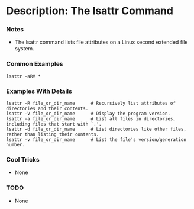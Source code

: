 # Description: The lsattr Command

### Notes
* The lsattr command lists file attributes on a Linux second extended file system.

### Common Examples
```shell
lsattr -aRV *
```

### Examples With Details
```shell
lsattr -R file_or_dir_name      # Recursively list attributes of directories and their contents.
lsattr -V file_or_dir_name      # Display the program version.
lsattr -a file_or_dir_name      # List all files in directories, including files that start with `.'.
lsattr -d file_or_dir_name      # List directories like other files, rather than listing their contents.
lsattr -v file_or_dir_name      # List the file's version/generation number.
```

### Cool Tricks
* None

### TODO
* None

